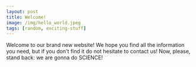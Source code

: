 ```yaml
---
layout: post
title: Welcome!
image: /img/hello_world.jpeg
tags: [random, exciting-stuff]
---
```


Welcome to our brand new website! We hope you find all the information
you need, but if you don't find it do not hesitate to contact us! Now,
please, stand back: we are gonna do SCIENCE!
